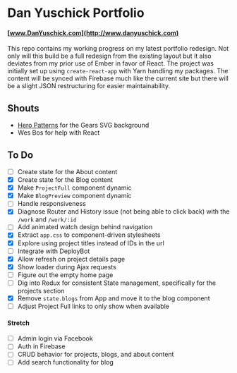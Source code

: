 # Dan Yuschick Portfolio
#### [www.DanYuschick.com](http://www.danyuschick.com)

This repo contains my working progress on my latest portfolio redesign. Not only will this build be a full redesign from the existing layout but it also deviates from my prior use of Ember in favor of React. The project was initially set up using `create-react-app` with Yarn handling my packages. The content will be synced with Firebase much like the current site but there will be a slight JSON restructuring for easier maintainability.

## Shouts
- [Hero Patterns](http://www.heropatterns.com/) for the Gears SVG background
- Wes Bos for help with React

## To Do
- [ ] Create state for the About content
- [x] Create state for the Blog content
- [x] Make `ProjectFull` component dynamic
- [x] Make `BlogPreview` component dynamic
- [ ] Handle responsiveness
- [x] Diagnose Router and History issue (not being able to click back) with the `/work` and `/work/:id`
- [ ] Add animated watch design behind navigation
- [x] Extract `app.css` to component-driven stylesheets
- [x] Explore using project titles instead of IDs in the url
- [ ] Integrate with DeployBot
- [x] Allow refresh on project details page
- [x] Show loader during Ajax requests
- [ ] Figure out the empty home page
- [ ] Dig into Redux for consistent State management, specifically for the projects section
- [x] Remove `state.blogs` from App and move it to the blog component
- [ ] Adjust Project Full links to only show when available

#### Stretch
- [ ] Admin login via Facebook
- [ ] Auth in Firebase
- [ ] CRUD behavior for projects, blogs, and about content
- [ ] Add search functionality for blog

